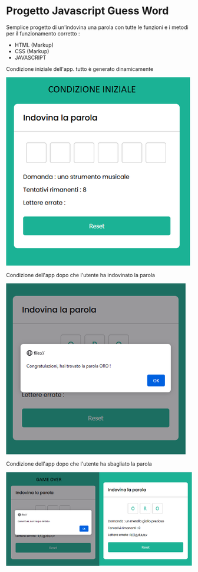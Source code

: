 # Progetto Javascript Guess Word

Semplice progetto di un'indovina una parola con tutte le funzioni e i metodi per il funzionamento corretto :

- HTML (Markup)
- CSS (Markup)
- JAVASCRIPT

Condizione iniziale dell'app. tutto è generato dinamicamente

![Inizio](./js-guess-condizione.png)

Condizione dell'app dopo che l'utente ha indovinato la parola

![Vittoria](./js-guess-vittoria.png)

Condizione dell'app dopo che l'utente ha sbagliato la parola

![Sconfitta](./js-guess-gameover.png)
